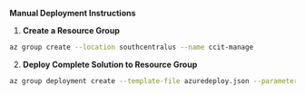 __Manual Deployment Instructions__

1. __Create a Resource Group__

```bash
az group create --location southcentralus --name ccit-manage
```

2. __Deploy Complete Solution to Resource Group__

```bash
az group deployment create --template-file azuredeploy.json --parameters params.json --resource-group ccit-manage
```

